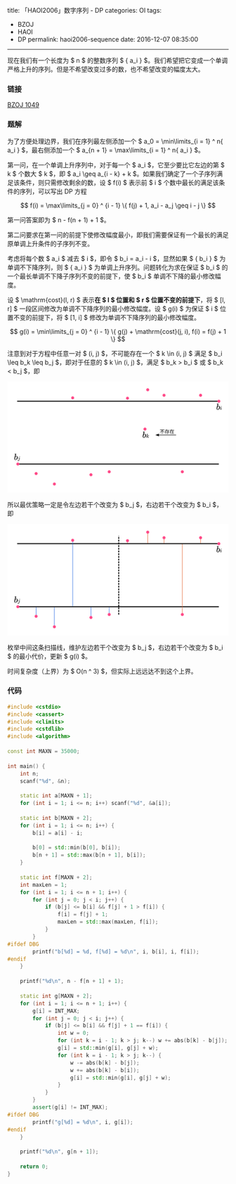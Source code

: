 title: 「HAOI2006」数字序列 - DP
categories: OI
tags: 
  - BZOJ
  - HAOI
  - DP
permalink: haoi2006-sequence
date: 2016-12-07 08:35:00
---

现在我们有一个长度为 $ n $ 的整数序列 $ \{ a_i \} $。我们希望把它变成一个单调严格上升的序列。但是不希望改变过多的数，也不希望改变的幅度太大。

<!-- more -->

### 链接
[BZOJ 1049](http://www.lydsy.com/JudgeOnline/problem.php?id=1049)

### 题解
为了方便处理边界，我们在序列最左侧添加一个 $ a_0 = \min\limits_{i = 1} ^ n\{ a_i \} $，最右侧添加一个 $ a_{n + 1} = \max\limits_{i = 1} ^ n\{ a_i \} $。

第一问，在一个单调上升序列中，对于每一个 $ a_i $，它至少要比它左边的第 $ k $ 个数大 $ k $，即 $ a_i \geq a_{i - k} + k $。如果我们确定了一个子序列满足该条件，则只需修改剩余的数，设 $ f(i) $ 表示前 $ i $ 个数中最长的满足该条件的序列，可以写出 DP 方程

$$ f(i) = \max\limits_{j = 0} ^ {i - 1} \{ f(j) + 1, a_i - a_j \geq i - j \} $$

第一问答案即为 $ n - f(n + 1) + 1 $。

第二问要求在第一问的前提下使修改幅度最小，即我们需要保证有一个最长的满足原单调上升条件的子序列不变。

考虑将每个数 $ a_i $ 减去 $ i $，即令 $ b_i = a_i - i $，显然如果 $ \{ b_i \} $ 为单调不下降序列，则 $ \{ a_i \} $ 为单调上升序列。问题转化为求在保证 $ b_i $ 的一个最长单调不下降子序列不变的前提下，使 $ b_i $ 单调不下降的最小修改幅度。

设 $ \mathrm{cost}(l, r) $ 表示**在 $ l $ 位置和 $ r $ 位置不变的前提下**，将 $ [l, r] $ 一段区间修改为单调不下降序列的最小修改幅度。设 $ g(i) $ 为保证 $ i $ 位置不变的前提下，将 $ [1, i] $ 修改为单调不下降序列的最小修改幅度。

$$ g(i) = \min\limits_{j = 0} ^ {i - 1} \{ g(j) + \mathrm{cost}(j, i), f(i) = f(j) + 1 \} $$

注意到对于方程中任意一对 $ (i, j) $，不可能存在一个 $ k \in (i, j) $ 满足 $ b_i \leq b_k \leq b_j $，即对于任意的 $ k \in (i, j) $，满足 $ b_k > b_i $ 或 $ b_k < b_j $，即

![](haoi2006-sequence/1.svg)

所以最优策略一定是令左边若干个改变为 $ b_j $，右边若干个改变为 $ b_i $，即

![](haoi2006-sequence/2.svg)

枚举中间这条扫描线，维护左边若干个改变为 $ b_j $，右边若干个改变为 $ b_i $ 的最小代价，更新 $ g(i) $。

时间复杂度（上界）为 $ O(n ^ 3) $，但实际上远远达不到这个上界。

### 代码
```c++
#include <cstdio>
#include <cassert>
#include <climits>
#include <cstdlib>
#include <algorithm>

const int MAXN = 35000;

int main() {
	int n;
	scanf("%d", &n);

	static int a[MAXN + 1];
	for (int i = 1; i <= n; i++) scanf("%d", &a[i]);

	static int b[MAXN + 2];
	for (int i = 1; i <= n; i++) {
		b[i] = a[i] - i;

		b[0] = std::min(b[0], b[i]);
		b[n + 1] = std::max(b[n + 1], b[i]);
	}

	static int f[MAXN + 2];
	int maxLen = 1;
	for (int i = 1; i <= n + 1; i++) {
		for (int j = 0; j < i; j++) {
			if (b[j] <= b[i] && f[j] + 1 > f[i]) {
				f[i] = f[j] + 1;
				maxLen = std::max(maxLen, f[i]);
			}
		}
#ifdef DBG
		printf("b[%d] = %d, f[%d] = %d\n", i, b[i], i, f[i]);
#endif
	}

	printf("%d\n", n - f[n + 1] + 1);

	static int g[MAXN + 2];
	for (int i = 1; i <= n + 1; i++) {
		g[i] = INT_MAX;
		for (int j = 0; j < i; j++) {
			if (b[j] <= b[i] && f[j] + 1 == f[i]) {
				int w = 0;
				for (int k = i - 1; k > j; k--) w += abs(b[k] - b[j]);
				g[i] = std::min(g[i], g[j] + w);
				for (int k = i - 1; k > j; k--) {
					w -= abs(b[k] - b[j]);
					w += abs(b[k] - b[i]);
					g[i] = std::min(g[i], g[j] + w);
				}
			}
		}
		assert(g[i] != INT_MAX);
#ifdef DBG
		printf("g[%d] = %d\n", i, g[i]);
#endif
	}

	printf("%d\n", g[n + 1]);

	return 0;
}
```